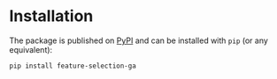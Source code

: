 # Installation

The package is published on [PyPI](https://pypi.org/project/feature-selection-ga/) 
and can be installed with `pip` (or any equivalent):

```bash
pip install feature-selection-ga
```
